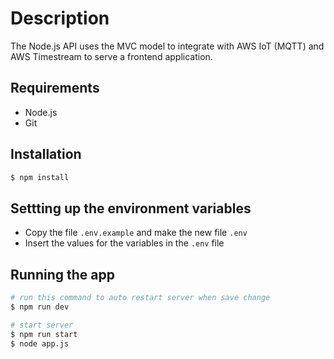 # Description

The Node.js API uses the MVC model to integrate with AWS IoT (MQTT) and AWS Timestream to serve a frontend application.

## Requirements

- Node.js
- Git

## Installation

```bash
$ npm install
```

## Settting up the environment variables

- Copy the file `.env.example` and make the new file `.env`
- Insert the values for the variables in the `.env` file

## Running the app

```bash
# run this command to auto restart server when save change
$ npm run dev

# start server
$ npm run start
$ node app.js
